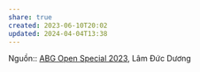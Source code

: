 ```yaml
---
share: true
created: 2023-06-10T20:02
updated: 2024-04-04T13:38
---
```

Nguồn:: [ABG Open Special 2023](../../../%CE%9E%20Ngu%E1%BB%93n/Kinh%20t%E1%BA%BF%20h%E1%BB%8Dc/ABG%20Open%20Special%202023.md), Lâm Đức Dương
